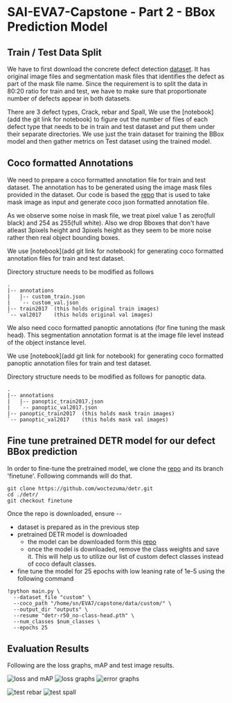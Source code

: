 # SAI-EVA7-Capstone - Part 2 - BBox Prediction Model

## Train / Test Data Split

We have to first download the concrete defect detection [dataset](https://github.com/ZHANGKEON/DIS-YOLO). It has original image files and segmentation mask files that identifies the defect as part of the mask file name. Since the requirement is to split the data in 80:20 ratio for train and test, we have to make sure that proportionate number of defects appear in both datasets.

There are 3 defect types, Crack, rebar and Spall, We use the [notebook](add the git link for notebook) to figure out the number of files of each defect type that needs to be in train and test dataset and put them under their separate directories. We use just the train dataset for training the BBox model and then gather metrics on Test dataset using the trained model. 

## Coco formatted Annotations

We need to prepare a coco formatted annotation file for train and test dataset. The annotation has to be generated using the image mask files provided in the dataset. Our code is based the [repo](https://github.com/chrise96/image-to-coco-json-converter) that is used to take mask image as input and generate coco json formatted annotation file. 

As we observe some noise in mask file, we treat pixel value 1 as zero(full black) and 254 as 255(full white). Also we drop Bboxes that don't have atleast 3pixels height and 3pixels height as they seem to be more noise rather then real object bounding boxes.

We use [notebook](add git link for notebook) for generating coco formatted annotation files for train and test dataset.

Directory structure needs to be modified as follows

```
.
|-- annotations
|   |-- custom_train.json
|   `-- custom_val.json
|-- train2017  (this holds original train images)
`-- val2017    (this holds original val images)
```

We also need coco formatted panoptic annotations (for fine tuning the mask head). This segmentation annotation format is at the image file level instead of the object instance level.

We use [notebook](add git link for notebook) for generating coco formatted panoptic annotation files for train and test dataset.

Directory structure needs to be modified as follows for panoptic data.

```
.
|-- annotations
|   |-- panoptic_train2017.json 
|   `-- panoptic_val2017.json
|-- panoptic_train2017  (this holds mask train images)
`-- panoptic_val2017    (this holds mask val images)

```

## Fine tune pretrained DETR model for our defect BBox prediction 

In order to fine-tune the pretrained model, we clone the [repo](https://github.com/woctezuma/detr.git) and its branch 'finetune'. Following commands will do that.

```
git clone https://github.com/woctezuma/detr.git
cd ./detr/
git checkout finetune 
```

Once the repo is downloaded, ensure --

- dataset is prepared as in the previous step
- pretrained DETR model is downloaded 
	- the model can be downloaded form this [repo](https://github.com/facebookresearch/detr#model-zoo)
	- once the model is downloaded, remove the class weights and save it. This will help us to utilize our list of custom defect classes instead of coco default classes.
- fine tune the model for 25 epochs with low leaning rate of 1e-5 using the following command

```
!python main.py \
  --dataset_file "custom" \
  --coco_path "/home/sn/EVA7/capstone/data/custom/" \
  --output_dir "outputs" \
  --resume "detr-r50_no-class-head.pth" \
  --num_classes $num_classes \
  --epochs 25
```

## Evaluation Results

Following are the loss graphs, mAP and test image results.

![loss and mAP]()
![loss graphs]()
![error graphs]()

![test rebar]()
![test spall]()


